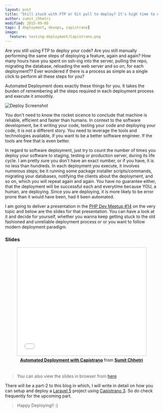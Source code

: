 ```yaml
---
layout: post
title: "Still stuck with FTP or Git pull to deploy? It's high time to embrace Automated Deployment with Capistrano [Slides]"
author: sumit_chhetri
modified: 2015-09-05
tags: [ deployment, devops, capistrano]
image:
  feature: testing-deployment/Capistrano.png
---
```


Are you still using FTP to deploy your code? Are you still manually performing the same steps of deploying a feature, again and again? How many hours have you spent on ssh-ing into the server, pulling the repo, migrating the database, reloading the web server and so on, for each deployment?? Ever wondered if there is a process as simple as a single click to perform all these steps for you?

Automated Deployment does exactly these things for you. It takes the burden of remembering all the steps required in each deployment process and execute it smoothly.

![Deploy Screenshot](/images/testing-deployment/deploy-screenshot.png)

<!--more-->

You don't need to know the rocket sicence to conclude that machine is reliable, efficient and faster than humans. In context to the software development, be it writing your code, testing your code and deploying your code, it is not a different story. You need to leverage the tools and technologies available, if you want to be a better software engineer. If the tools are free that is even better.

In regard to software deployment, just try to count the number of times you deploy your software to staging, testing or production server, during its life cycle. I am pretty sure you don't have an exact number, or if you have, it is no less than hundreds. In each deployment you execute, it involves numerous steps; be it running some package installer scripts/commands, migrating your databases, notifying the clients about the deployment, and so on, which you will repeat again and again. You have no guarantee either, that the deployment will be successful each and everytime because YOU, a human, are deploying. Since you are deploying, it is more likely to be error prone than it would have been, had it been automated.

I am going to deliver a presentation in the [PHP Dev Meetup #14](https://developers-nepal.github.io/php/meetups/05-Sep-2015/) on the very topic and below are the slides for that presentation. You can have a look at it and decide for yourself, whether you wanna keep getting stuck to the old fashioned and unreliable deployment process or or you want to follow modern deployment paradigm.

### Slides

<center><iframe src="//www.slideshare.net/slideshow/embed_code/key/2pJCggyg9f24hj" width="425" height="355" frameborder="0" marginwidth="0" marginheight="0" scrolling="no" style="border:1px solid #CCC; border-width:1px; margin-bottom:5px; max-width: 100%;" allowfullscreen> </iframe> <div style="margin-bottom:5px"> <strong> <a href="//www.slideshare.net/SumitChhetri1/automated-deployment-with-capistrano" title="Automated Deployment with Capistrano" target="_blank">Automated Deployment with Capistrano</a> </strong> from <strong><a href="//www.slideshare.net/SumitChhetri1" target="_blank">Sumit Chhetri</a></strong> </div></center>
<br/>

> You can also view the slides in browser from [here](http://shhetri.github.io/capistrano-presentation/)

There will be a part-2 to this blog in which, I will write in detail on how you can setup and deploy a [Laravel 5](http://laravel.com/) project using [Capistrano 3](http://capistranorb.com/). So do check frequently for the upcoming part.

> Happy Deploying!! :)
